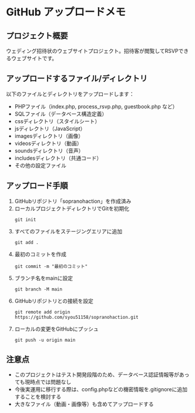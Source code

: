 # GitHub アップロードメモ

## プロジェクト概要
ウェディング招待状のウェブサイトプロジェクト。招待客が閲覧してRSVPできるウェブサイトです。

## アップロードするファイル/ディレクトリ
以下のファイルとディレクトリをアップロードします：
- PHPファイル（index.php, process_rsvp.php, guestbook.php など）
- SQLファイル（データベース構造定義）
- cssディレクトリ（スタイルシート）
- jsディレクトリ（JavaScript）
- imagesディレクトリ（画像）
- videosディレクトリ（動画）
- soundsディレクトリ（音声）
- includesディレクトリ（共通コード）
- その他の設定ファイル

## アップロード手順
1. GitHubリポジトリ「sopranohaction」を作成済み
2. ローカルプロジェクトディレクトリでGitを初期化
   ```
   git init
   ```
3. すべてのファイルをステージングエリアに追加
   ```
   git add .
   ```
4. 最初のコミットを作成
   ```
   git commit -m "最初のコミット"
   ```
5. ブランチ名をmainに設定
   ```
   git branch -M main
   ```
6. GitHubリポジトリとの接続を設定
   ```
   git remote add origin https://github.com/syou51158/sopranohaction.git
   ```
7. ローカルの変更をGitHubにプッシュ
   ```
   git push -u origin main
   ```

## 注意点
- このプロジェクトはテスト開発段階のため、データベース認証情報等があっても現時点では問題なし
- 今後実運用に移行する際は、config.phpなどの機密情報を.gitignoreに追加することを検討する
- 大きなファイル（動画・画像等）も含めてアップロードする 